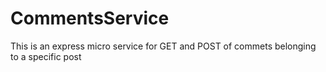 # CommentsService
 This is an express micro service for GET and POST of commets belonging to a specific post
